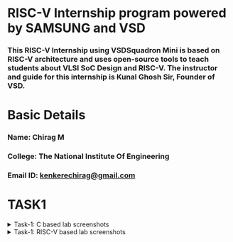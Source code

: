 # RISC-V Internship program powered by SAMSUNG and VSD
### This RISC-V Internship using VSDSquadron Mini is based on RISC-V architecture and uses open-source tools to teach students about VLSI SoC Design and RISC-V. The instructor and guide for this internship is Kunal Ghosh Sir, Founder of VSD.

# Basic Details

### Name: Chirag M
### College: The National Institute Of Engineering
### Email ID: kenkerechirag@gmail.com

# TASK1 
<details>
<summary> Task-1: C based lab screenshots </summary>
<br>
  
![image_alt](https://github.com/Chiragkenkere/samsung_riscv/blob/f4b02a2d079299068b25d2ff50cddfaaec37ef16/C_code.jpeg)
  
![image_alt](https://github.com/Chiragkenkere/samsung_riscv/blob/60aff8d95440c69f353e36beca910f7d8e8eddf8/C-code_output.jpeg)

</details>

<details>
<summary> Task-1: RISC-V based lab screenshots </summary>
<br>

![image_alt](
